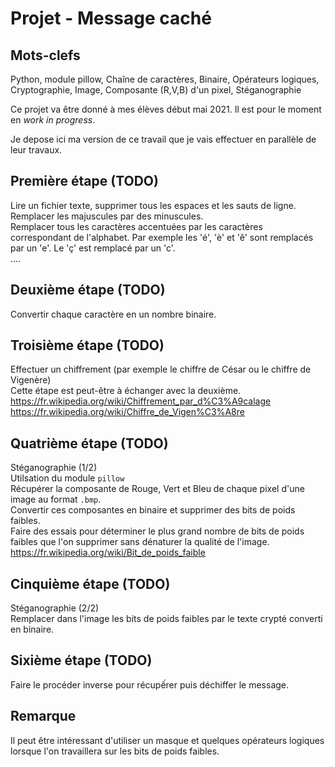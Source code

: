# Projet - Message caché

## Mots-clefs
Python, module pillow, Chaîne de caractères, Binaire, Opérateurs logiques, Cryptographie, Image, Composante (R,V,B) d'un pixel, Stéganographie

Ce projet va être donné à mes élèves début mai 2021. Il est pour le moment en *work in progress*.

Je depose ici ma version de ce travail que je vais effectuer en parallèle de leur travaux.

## Première étape (TODO) <br />
Lire un fichier texte, supprimer tous les espaces et les sauts de ligne. <br />
Remplacer les majuscules par des minuscules. <br />
Remplacer tous les caractères accentuées par les caractères correspondant de l'alphabet. Par exemple les 'é', 'è' et 'ê' sont remplacés par un 'e'. Le 'ç' est remplacé par un 'c'. <br />
....

## Deuxième étape (TODO) <br />
Convertir chaque caractère en un nombre binaire.

## Troisième étape (TODO) <br />
Effectuer un chiffrement (par exemple le chiffre de César ou le chiffre de Vigenère) <br />
Cette étape est peut-être à échanger avec la deuxième. <br />
https://fr.wikipedia.org/wiki/Chiffrement_par_d%C3%A9calage <br />
https://fr.wikipedia.org/wiki/Chiffre_de_Vigen%C3%A8re

## Quatrième étape (TODO) <br />
Stéganographie (1/2) <br />
Utilsation du module `pillow` <br />
Récupérer la composante de Rouge, Vert et Bleu de chaque pixel d'une image au format `.bmp`. <br />
Convertir ces composantes en binaire et supprimer des bits de poids faibles. <br />
Faire des essais pour déterminer le plus grand nombre de bits de poids faibles que l'on supprimer sans dénaturer la qualité de l'image. <br />
https://fr.wikipedia.org/wiki/Bit_de_poids_faible

## Cinquième étape (TODO) <br />
Stéganographie (2/2) <br />
Remplacer dans l'image les bits de poids faibles par le texte crypté converti en binaire.

## Sixième étape (TODO) <br />
Faire le procéder inverse pour récupếrer puis déchiffer le message.

## Remarque
Il peut être intéressant d'utiliser un masque et quelques opérateurs logiques lorsque l'on travaillera sur les bits de poids faibles.
